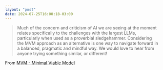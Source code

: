 ```yaml
---
layout: "post"
date: 2024-07-25T16:00:18-03:00
---
```


> Much of the concern and criticism of AI we are seeing at the moment relates specifically to the challenges with the largest LLMs, particularly when used as a proverbial sledgehammer. Considering the MVM approach as an alternative is one way to navigate forward in a balanced, pragmatic and mindful way. We would love to hear from anyone trying something similar, or different!


From [MVM - Minimal Viable Model](https://notes.normally.com/mvm-minimal-viable-model/)

